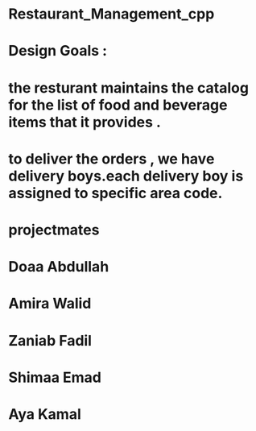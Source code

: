 # Restaurant_Management_cpp
# Design Goals :
# the resturant maintains the catalog for the list of food and beverage items that it provides .
# to deliver the orders , we have delivery boys.each delivery boy is assigned to specific area code.
#
#
# projectmates 
# Doaa Abdullah 
# Amira Walid
# Zaniab Fadil
# Shimaa Emad
# Aya Kamal

